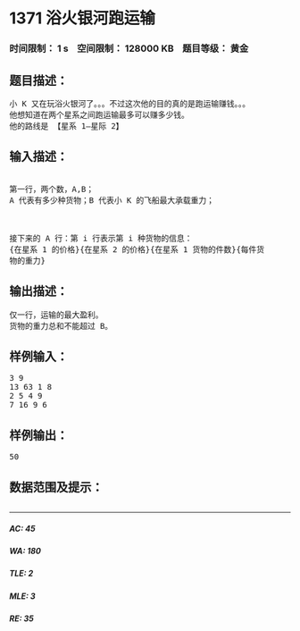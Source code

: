 # 1371 浴火银河跑运输   
### 时间限制： 1 s&nbsp;&nbsp;&nbsp;&nbsp;空间限制： 128000 KB&nbsp;&nbsp;&nbsp;&nbsp;题目等级： 黄金  
## 题目描述：  

<pre>
小 K 又在玩浴火银河了。。。不过这次他的目的真的是跑运输赚钱。。。
他想知道在两个星系之间跑运输最多可以赚多少钱。
他的路线是 【星系 1—星际 2】
</pre>
  
  
## 输入描述：  

<pre>

第一行，两个数，A,B；
A 代表有多少种货物；B 代表小 K 的飞船最大承载重力；

  

接下来的 A 行：第 i 行表示第 i 种货物的信息：
{在星系 1 的价格}{在星系 2 的价格}{在星系 1 货物的件数}{每件货
物的重力}
</pre>
  
  
## 输出描述：  

<pre>
仅一行，运输的最大盈利。
货物的重力总和不能超过 B。
</pre>
  
  
## 样例输入：  

<pre>
3 9
13 63 1 8
2 5 4 9
7 16 9 6
</pre>
  
  
## 样例输出：  

<pre>
50
</pre>
  
  
## 数据范围及提示：  

<pre>
</pre>
  
  
***  

##### AC: 45  
##### WA: 180  
##### TLE: 2  
##### MLE: 3  
##### RE: 35  
